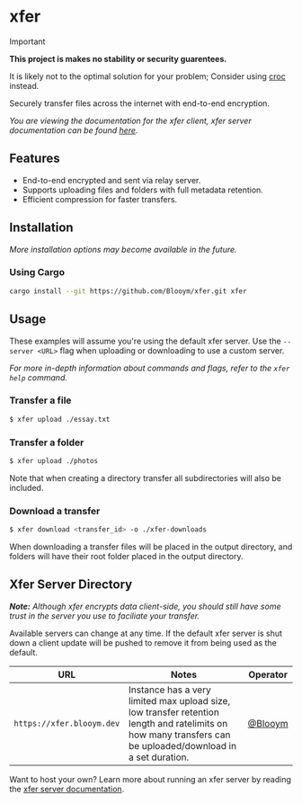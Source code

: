 # xfer

> [!IMPORTANT]  
> **This project is makes no stability or security guarentees.**
>
> It is likely not to the optimal solution for your problem; Consider using [croc](https://github.com/schollz/croc/) instead.

Securely transfer files across the internet with end-to-end encryption.

*You are viewing the documentation for the xfer client, xfer server documentation can be found [here](./xfer-server/README.md).*

## Features

- End-to-end encrypted and sent via relay server.
- Supports uploading files and folders with full metadata retention.
- Efficient compression for faster transfers.

## Installation

*More installation options may become available in the future.*

### Using Cargo

```sh
cargo install --git https://github.com/Blooym/xfer.git xfer
```

## Usage

These examples will assume you're using the default xfer server. Use the `--server <URL>` flag when uploading or downloading to use a custom server.

*For more in-depth information about commands and flags, refer to the `xfer help` command.*

### Transfer a file

```sh
$ xfer upload ./essay.txt
```

### Transfer a folder

```sh
$ xfer upload ./photos
```

Note that when creating a directory transfer all subdirectories will also be included.

### Download a transfer

```sh
$ xfer download <transfer_id> -o ./xfer-downloads
```

When downloading a transfer files will be placed in the output directory, and folders will have their root folder placed in the output directory.

## Xfer Server Directory

***Note:*** *Although xfer encrypts data client-side, you should still have some trust in the server you use to faciliate your transfer.*

Available servers can change at any time. If the default xfer server is shut down a client update will be pushed to remove it from being used as the default.

| URL                       | Notes                                                                                                                                                       | Operator                             |
| ------------------------- | ----------------------------------------------------------------------------------------------------------------------------------------------------------- | ------------------------------------ |
| `https://xfer.blooym.dev` | Instance has a very limited max upload size, low transfer retention length and ratelimits on how many transfers can be uploaded/download in a set duration. | [@Blooym](https://github.com/Blooym) |

Want to host your own? Learn more about running an xfer server by reading the [xfer server documentation](./xfer-server//README.md).
